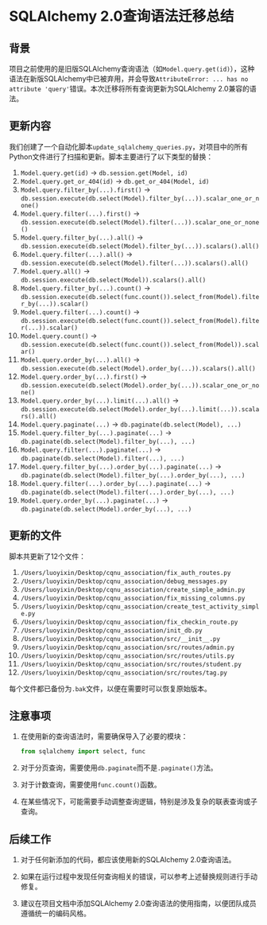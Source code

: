 # SQLAlchemy 2.0查询语法迁移总结

## 背景

项目之前使用的是旧版SQLAlchemy查询语法（如`Model.query.get(id)`），这种语法在新版SQLAlchemy中已被弃用，并会导致`AttributeError: ... has no attribute 'query'`错误。本次迁移将所有查询更新为SQLAlchemy 2.0兼容的语法。

## 更新内容

我们创建了一个自动化脚本`update_sqlalchemy_queries.py`，对项目中的所有Python文件进行了扫描和更新。脚本主要进行了以下类型的替换：

1. `Model.query.get(id)` → `db.session.get(Model, id)`
2. `Model.query.get_or_404(id)` → `db.get_or_404(Model, id)`
3. `Model.query.filter_by(...).first()` → `db.session.execute(db.select(Model).filter_by(...)).scalar_one_or_none()`
4. `Model.query.filter(...).first()` → `db.session.execute(db.select(Model).filter(...)).scalar_one_or_none()`
5. `Model.query.filter_by(...).all()` → `db.session.execute(db.select(Model).filter_by(...)).scalars().all()`
6. `Model.query.filter(...).all()` → `db.session.execute(db.select(Model).filter(...)).scalars().all()`
7. `Model.query.all()` → `db.session.execute(db.select(Model)).scalars().all()`
8. `Model.query.filter_by(...).count()` → `db.session.execute(db.select(func.count()).select_from(Model).filter_by(...)).scalar()`
9. `Model.query.filter(...).count()` → `db.session.execute(db.select(func.count()).select_from(Model).filter(...)).scalar()`
10. `Model.query.count()` → `db.session.execute(db.select(func.count()).select_from(Model)).scalar()`
11. `Model.query.order_by(...).all()` → `db.session.execute(db.select(Model).order_by(...)).scalars().all()`
12. `Model.query.order_by(...).first()` → `db.session.execute(db.select(Model).order_by(...)).scalar_one_or_none()`
13. `Model.query.order_by(...).limit(...).all()` → `db.session.execute(db.select(Model).order_by(...).limit(...)).scalars().all()`
14. `Model.query.paginate(...)` → `db.paginate(db.select(Model), ...)`
15. `Model.query.filter_by(...).paginate(...)` → `db.paginate(db.select(Model).filter_by(...), ...)`
16. `Model.query.filter(...).paginate(...)` → `db.paginate(db.select(Model).filter(...), ...)`
17. `Model.query.filter_by(...).order_by(...).paginate(...)` → `db.paginate(db.select(Model).filter_by(...).order_by(...), ...)`
18. `Model.query.filter(...).order_by(...).paginate(...)` → `db.paginate(db.select(Model).filter(...).order_by(...), ...)`
19. `Model.query.order_by(...).paginate(...)` → `db.paginate(db.select(Model).order_by(...), ...)`

## 更新的文件

脚本共更新了12个文件：

1. `/Users/luoyixin/Desktop/cqnu_association/fix_auth_routes.py`
2. `/Users/luoyixin/Desktop/cqnu_association/debug_messages.py`
3. `/Users/luoyixin/Desktop/cqnu_association/create_simple_admin.py`
4. `/Users/luoyixin/Desktop/cqnu_association/fix_missing_columns.py`
5. `/Users/luoyixin/Desktop/cqnu_association/create_test_activity_simple.py`
6. `/Users/luoyixin/Desktop/cqnu_association/fix_checkin_route.py`
7. `/Users/luoyixin/Desktop/cqnu_association/init_db.py`
8. `/Users/luoyixin/Desktop/cqnu_association/src/__init__.py`
9. `/Users/luoyixin/Desktop/cqnu_association/src/routes/admin.py`
10. `/Users/luoyixin/Desktop/cqnu_association/src/routes/utils.py`
11. `/Users/luoyixin/Desktop/cqnu_association/src/routes/student.py`
12. `/Users/luoyixin/Desktop/cqnu_association/src/routes/tag.py`

每个文件都已备份为`.bak`文件，以便在需要时可以恢复原始版本。

## 注意事项

1. 在使用新的查询语法时，需要确保导入了必要的模块：
   ```python
   from sqlalchemy import select, func
   ```

2. 对于分页查询，需要使用`db.paginate`而不是`.paginate()`方法。

3. 对于计数查询，需要使用`func.count()`函数。

4. 在某些情况下，可能需要手动调整查询逻辑，特别是涉及复杂的联表查询或子查询。

## 后续工作

1. 对于任何新添加的代码，都应该使用新的SQLAlchemy 2.0查询语法。

2. 如果在运行过程中发现任何查询相关的错误，可以参考上述替换规则进行手动修复。

3. 建议在项目文档中添加SQLAlchemy 2.0查询语法的使用指南，以便团队成员遵循统一的编码风格。 